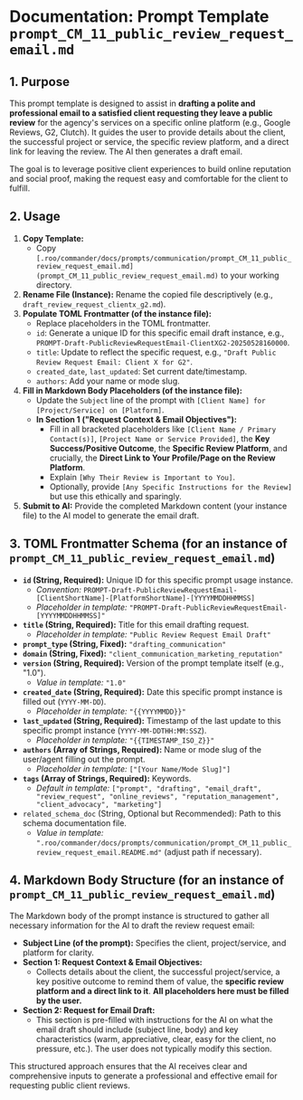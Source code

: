 # Documentation: Prompt Template `prompt_CM_11_public_review_request_email.md`

## 1. Purpose

This prompt template is designed to assist in **drafting a polite and professional email to a satisfied client requesting they leave a public review** for the agency's services on a specific online platform (e.g., Google Reviews, G2, Clutch). It guides the user to provide details about the client, the successful project or service, the specific review platform, and a direct link for leaving the review. The AI then generates a draft email.

The goal is to leverage positive client experiences to build online reputation and social proof, making the request easy and comfortable for the client to fulfill.

## 2. Usage

1.  **Copy Template:**
    *   Copy `[.roo/commander/docs/prompts/communication/prompt_CM_11_public_review_request_email.md](prompt_CM_11_public_review_request_email.md)` to your working directory.
2.  **Rename File (Instance):** Rename the copied file descriptively (e.g., `draft_review_request_clientx_g2.md`).
3.  **Populate TOML Frontmatter (of the instance file):**
    *   Replace placeholders in the TOML frontmatter.
    *   `id`: Generate a unique ID for this specific email draft instance, e.g., `PROMPT-Draft-PublicReviewRequestEmail-ClientXG2-20250528160000`.
    *   `title`: Update to reflect the specific request, e.g., `"Draft Public Review Request Email: Client X for G2"`.
    *   `created_date`, `last_updated`: Set current date/timestamp.
    *   `authors`: Add your name or mode slug.
4.  **Fill in Markdown Body Placeholders (of the instance file):**
    *   Update the `Subject` line of the prompt with `[Client Name] for [Project/Service] on [Platform]`.
    *   **In Section 1 ("Request Context & Email Objectives"):**
        *   Fill in all bracketed placeholders like `[Client Name / Primary Contact(s)]`, `[Project Name or Service Provided]`, the **Key Success/Positive Outcome**, the **Specific Review Platform**, and crucially, the **Direct Link to Your Profile/Page on the Review Platform**.
        *   Explain `[Why Their Review is Important to You]`.
        *   Optionally, provide `[Any Specific Instructions for the Review]` but use this ethically and sparingly.
5.  **Submit to AI:** Provide the completed Markdown content (your instance file) to the AI model to generate the email draft.

## 3. TOML Frontmatter Schema (for an instance of `prompt_CM_11_public_review_request_email.md`)

*   **`id` (String, Required):** Unique ID for this specific prompt usage instance.
    *   *Convention:* `PROMPT-Draft-PublicReviewRequestEmail-[ClientShortName]-[PlatformShortName]-[YYYYMMDDHHMMSS]`
    *   *Placeholder in template:* `"PROMPT-Draft-PublicReviewRequestEmail-[YYYYMMDDHHMMSS]"`
*   **`title` (String, Required):** Title for this email drafting request.
    *   *Placeholder in template:* `"Public Review Request Email Draft"`
*   **`prompt_type` (String, Fixed):** `"drafting_communication"`
*   **`domain` (String, Fixed):** `"client_communication_marketing_reputation"`
*   **`version` (String, Required):** Version of the prompt template itself (e.g., "1.0").
    *   *Value in template:* `"1.0"`
*   **`created_date` (String, Required):** Date this specific prompt instance is filled out (`YYYY-MM-DD`).
    *   *Placeholder in template:* `"{{YYYYMMDD}}"`
*   **`last_updated` (String, Required):** Timestamp of the last update to this specific prompt instance (`YYYY-MM-DDTHH:MM:SSZ`).
    *   *Placeholder in template:* `"{{TIMESTAMP_ISO_Z}}"`
*   **`authors` (Array of Strings, Required):** Name or mode slug of the user/agent filling out the prompt.
    *   *Placeholder in template:* `["[Your Name/Mode Slug]"]`
*   **`tags` (Array of Strings, Required):** Keywords.
    *   *Default in template:* `["prompt", "drafting", "email_draft", "review_request", "online_reviews", "reputation_management", "client_advocacy", "marketing"]`
*   `related_schema_doc` (String, Optional but Recommended): Path to this schema documentation file.
    *   *Value in template:* `".roo/commander/docs/prompts/communication/prompt_CM_11_public_review_request_email.README.md"` (adjust path if necessary).

## 4. Markdown Body Structure (for an instance of `prompt_CM_11_public_review_request_email.md`)

The Markdown body of the prompt instance is structured to gather all necessary information for the AI to draft the review request email:

*   **Subject Line (of the prompt):** Specifies the client, project/service, and platform for clarity.
*   **Section 1: Request Context & Email Objectives:**
    *   Collects details about the client, the successful project/service, a key positive outcome to remind them of value, the **specific review platform and a direct link to it**. **All placeholders here must be filled by the user.**
*   **Section 2: Request for Email Draft:**
    *   This section is pre-filled with instructions for the AI on what the email draft should include (subject line, body) and key characteristics (warm, appreciative, clear, easy for the client, no pressure, etc.). The user does not typically modify this section.

This structured approach ensures that the AI receives clear and comprehensive inputs to generate a professional and effective email for requesting public client reviews.